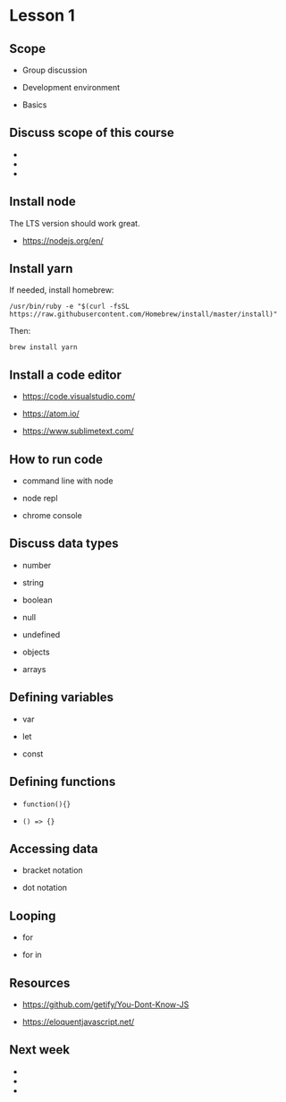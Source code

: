 # Lesson 1

## Scope

* Group discussion

* Development environment

* Basics

## Discuss scope of this course

* 
* 
* 

## Install node

The LTS version should work great.

* https://nodejs.org/en/

## Install yarn

If needed, install homebrew:

`/usr/bin/ruby -e "$(curl -fsSL https://raw.githubusercontent.com/Homebrew/install/master/install)"`

Then:

`brew install yarn`

## Install a code editor

* https://code.visualstudio.com/

* https://atom.io/

* https://www.sublimetext.com/

## How to run code

* command line with node

* node repl

* chrome console

## Discuss data types

* number

* string

* boolean

* null

* undefined

* objects

* arrays

## Defining variables

* var

* let

* const

## Defining functions

* `function(){}`

* `() => {}`

## Accessing data

* bracket notation

* dot notation

## Looping

* for

* for in

## Resources

* https://github.com/getify/You-Dont-Know-JS

* https://eloquentjavascript.net/

## Next week

* 
* 
* 

